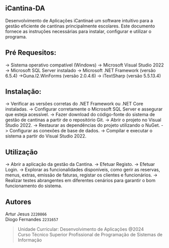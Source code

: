 ##  iCantina-DA
Desenvolvimento de Aplicações
iCantinaé um software intuitivo para a gestão eficiente de cantinas principalmente escolares. 
Este documento fornece as instruções necessárias para instalar, configurar e utilizar o programa.

##  Pré Requesitos:
-> Sistema operativo compatível (Windows)
-> Microsoft Visual Studio 2022
-> Microsoft SQL Server instalado
-> Microsoft .NET Framework (versão 6.5.4)
->Guna.I2.WinForms (versão 2.0.4.6)
-> iTextSharp (versão 5.5.13.4)

##  Instalação:
-> Verificar as versões corretas do .NET Framework ou .NET Core instaladas.
-> Configurar corretamente o Microsoft SQL Server e assegurar que esteja acessível.
-> Fazer download do código-fonte do sistema de gestão de cantinas a partir de o repositório Git.
-> Abrir o projeto no Visual Studio 2022.
-> Restaurar as dependências do projeto utilizando o NuGet.
-> Configurar as conexões de base de dados.
-> Compilar e executar o sistema a partir do Visual Studio 2022.

## Utilização
-> Abrir a aplicação da gestão da Cantina.
-> Efetuar Registo.
-> Efetuar Login.
-> Explorar as funcionalidades disponíveis, como gerir as reservas, menus, extras, emissão de faturas, registar os clientes e funcionários.
-> Realizar testes abrangentes em diferentes cenários para garantir o bom funcionamento do sistema.

## Autores
Artur Jesus `2220866`
<br> Diogo Fernandes `2231657`

>Unidade Curricular: Desenvolvimento de Aplicações @2024
> <br> Curso Técnico Superior Profissional de Programação de Sistemas de Informação
